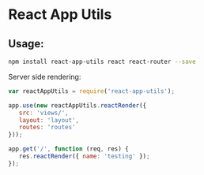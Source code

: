 React App Utils
===============

Usage:
------

```sh
npm install react-app-utils react react-router --save
```

Server side rendering:

```js
var reactAppUtils = require('react-app-utils');

app.use(new reactAppUtils.reactRender({
   src: 'views/',
   layout: 'layout',
   routes: 'routes'
}));

app.get('/', function (req, res) {
   res.reactRender({ name: 'testing' });
});
```
